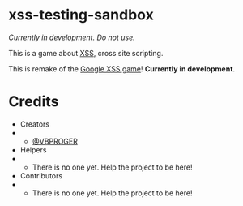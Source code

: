 # xss-testing-sandbox
_Currently in development. Do not use._

This is a game about [XSS](https://en.wikipedia.org/wiki/Cross-site_scripting), cross site scripting.

This is remake of the [Google XSS game](https://xss-game.appspot.com)! **Currently in development**.
# Credits
- Creators
- - [@VBPROGER](https://github.com/VBPROGER)
- Helpers
- - There is no one yet. Help the project to be here!
- Contributors
- - There is no one yet. Help the project to be here!

